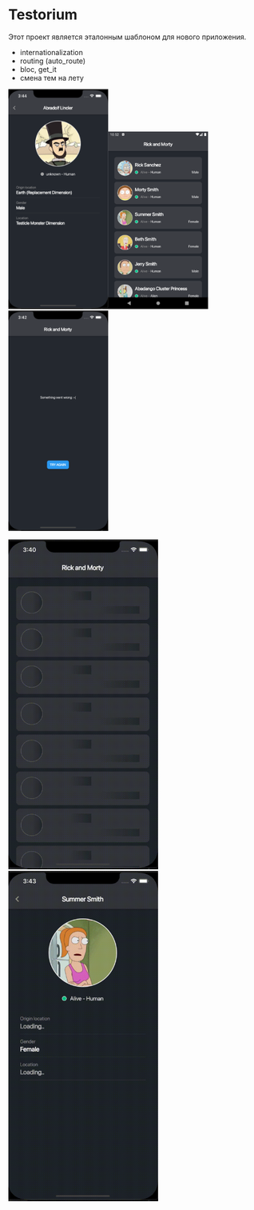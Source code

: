 # Testorium


Этот проект является эталонным шаблоном для нового приложения.

 <ul>
  <li>internationalization</li>
  <li>routing (auto_route)</li>
  <li>bloc, get_it</li>
  <li>смена тем на лету</li>
</ul> 




<img src="screenshot1.png" width="200"><img src="screenshot2.png" width="200"><img src="screenshot3.png" width="200">

<img src="ashimmer1.gif" width="300"><img src="shimmer2.gif" width="300">




